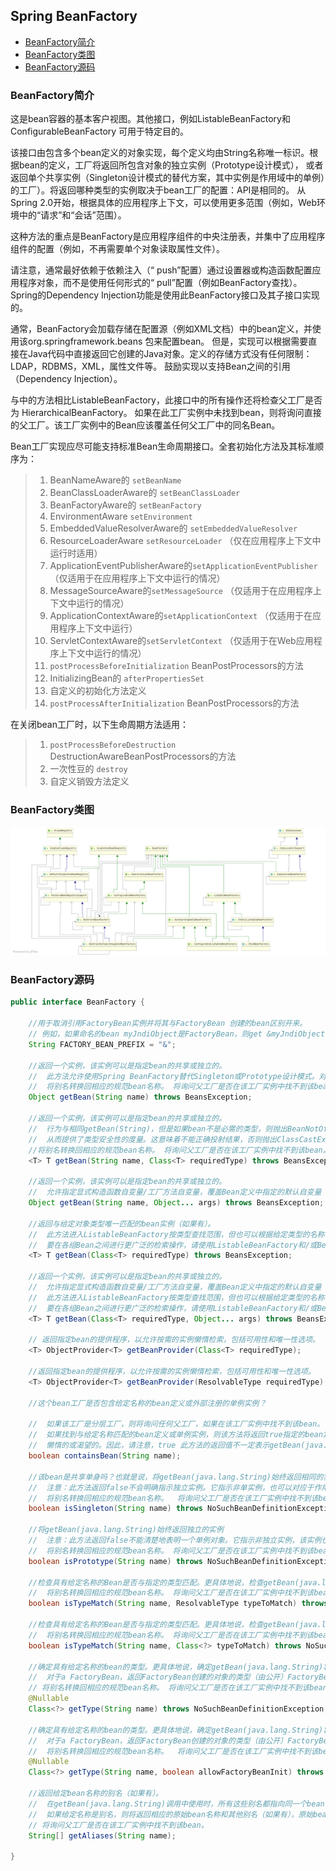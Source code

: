 ## Spring BeanFactory 

- [BeanFactory简介](#BeanFactory简介)
- [BeanFactory类图](#BeanFactory类图)
- [BeanFactory源码](#BeanFactory源码)

### BeanFactory简介

这是bean容器的基本客户视图。其他接口，例如ListableBeanFactory和 ConfigurableBeanFactory 可用于特定目的。

该接口由包含多个bean定义的对象实现，每个定义均由String名称唯一标识。根据bean的定义，工厂将返回所包含对象的独立实例（Prototype设计模式），
或者返回单个共享实例（Singleton设计模式的替代方案，其中实例是作用域中的单例）的工厂）。将返回哪种类型的实例取决于bean工厂的配置：API是相同的。
从Spring 2.0开始，根据具体的应用程序上下文，可以使用更多范围（例如，Web环境中的“请求”和“会话”范围）。

这种方法的重点是BeanFactory是应用程序组件的中央注册表，并集中了应用程序组件的配置（例如，不再需要单个对象读取属性文件）。

请注意，通常最好依赖于依赖注入（“ push”配置）通过设置器或构造函数配置应用程序对象，而不是使用任何形式的“ pull”配置（例如BeanFactory查找）。
Spring的Dependency Injection功能是使用此BeanFactory接口及其子接口实现的。

通常，BeanFactory会加载存储在配置源（例如XML文档）中的bean定义，并使用该org.springframework.beans 包来配置bean。
但是，实现可以根据需要直接在Java代码中直接返回它创建的Java对象。定义的存储方式没有任何限制：LDAP，RDBMS，XML，属性文件等。
鼓励实现以支持Bean之间的引用（Dependency Injection）。

与中的方法相比ListableBeanFactory，此接口中的所有操作还将检查父工厂是否为 HierarchicalBeanFactory。
如果在此工厂实例中未找到bean，则将询问直接的父工厂。该工厂实例中的Bean应该覆盖任何父工厂中的同名Bean。

Bean工厂实现应尽可能支持标准Bean生命周期接口。全套初始化方法及其标准顺序为：

>1. BeanNameAware的 `setBeanName`
>2. BeanClassLoaderAware的 `setBeanClassLoader`
>3. BeanFactoryAware的 `setBeanFactory`
>4. EnvironmentAware `setEnvironment`
>5. EmbeddedValueResolverAware的 `setEmbeddedValueResolver`
>6. ResourceLoaderAware `setResourceLoader` （仅在应用程序上下文中运行时适用）
>7. ApplicationEventPublisherAware的`setApplicationEventPublisher` （仅适用于在应用程序上下文中运行的情况）
>8. MessageSourceAware的`setMessageSource` （仅适用于在应用程序上下文中运行的情况）
>9. ApplicationContextAware的`setApplicationContext` （仅适用于在应用程序上下文中运行）
>10. ServletContextAware的`setServletContext` （仅适用于在Web应用程序上下文中运行的情况）
>11. `postProcessBeforeInitialization` BeanPostProcessors的方法
>12. InitializingBean的 `afterPropertiesSet`
>13. 自定义的初始化方法定义
>14. `postProcessAfterInitialization` BeanPostProcessors的方法

在关闭bean工厂时，以下生命周期方法适用：

>1. `postProcessBeforeDestruction` DestructionAwareBeanPostProcessors的方法
>2. 一次性豆的 `destroy`
>3. 自定义销毁方法定义

### BeanFactory类图

![BeanFactory类图](../../../../doc/spring/bean/beanClass.png)


### BeanFactory源码

```java
public interface BeanFactory {

    //用于取消引用FactoryBean实例并将其与FactoryBean 创建的bean区别开来。
    // 例如，如果命名的bean myJndiObject是FactoryBean，则get &myJndiObject 将返回工厂，而不是工厂返回的实例
	String FACTORY_BEAN_PREFIX = "&";

    //返回一个实例，该实例可以是指定bean的共享或独立的。
    //  此方法允许使用Spring BeanFactory替代Singleton或Prototype设计模式。对于Singleton Bean，调用者可以保留对返回对象的引用。
    //  将别名转换回相应的规范bean名称。 将询问父工厂是否在该工厂实例中找不到该bean。
	Object getBean(String name) throws BeansException;

    //返回一个实例，该实例可以是指定bean的共享或独立的。
    //  行为与相同getBean(String)，但是如果bean不是必需的类型，则抛出BeanNotOfRequiredTypeException，
    //  从而提供了类型安全性的度量。这意味着不能正确投射结果，否则抛出ClassCastException getBean(String)
    //将别名转换回相应的规范bean名称。 将询问父工厂是否在该工厂实例中找不到该bean。
	<T> T getBean(String name, Class<T> requiredType) throws BeansException;
    
    //返回一个实例，该实例可以是指定bean的共享或独立的。
    //  允许指定显式构造函数自变量/工厂方法自变量，覆盖Bean定义中指定的默认自变量（如果有）。
	Object getBean(String name, Object... args) throws BeansException;

    //返回与给定对象类型唯一匹配的bean实例（如果有）。
    //  此方法进入ListableBeanFactory按类型查找范围，但也可以根据给定类型的名称转换为常规的按名称查找。
    //  要在各组Bean之间进行更广泛的检索操作，请使用ListableBeanFactory和/或BeanFactoryUtils。
	<T> T getBean(Class<T> requiredType) throws BeansException;

    //返回一个实例，该实例可以是指定bean的共享或独立的。
    //  允许指定显式构造函数自变量/工厂方法自变量，覆盖Bean定义中指定的默认自变量（如果有）。
    //  此方法进入ListableBeanFactory按类型查找范围，但也可以根据给定类型的名称转换为常规的按名称查找。
    //  要在各组Bean之间进行更广泛的检索操作，请使用ListableBeanFactory和/或BeanFactoryUtils。
	<T> T getBean(Class<T> requiredType, Object... args) throws BeansException;
    
    // 返回指定bean的提供程序，以允许按需的实例懒惰检索，包括可用性和唯一性选项。
	<T> ObjectProvider<T> getBeanProvider(Class<T> requiredType);

    //返回指定bean的提供程序，以允许按需的实例懒惰检索，包括可用性和唯一性选项。
	<T> ObjectProvider<T> getBeanProvider(ResolvableType requiredType);

    //这个bean工厂是否包含给定名称的bean定义或外部注册的单例实例？
      
    //  如果该工厂是分层工厂，则将询问任何父工厂，如果在该工厂实例中找不到该bean。
    //  如果找到与给定名称匹配的bean定义或单例实例，则该方法将返回true指定的bean定义在范围上是具体的还是抽象的，
    //  懒惰的或渴望的。因此，请注意，true 此方法的返回值不一定表示getBean(java.lang.String) 它将能够获取相同名称的实例。
	boolean containsBean(String name);

    //该bean是共享单身吗？也就是说，将getBean(java.lang.String)始终返回相同的实例吗？
    //  注意：此方法返回false不会明确指示独立实例。它指示非单实例，也可以对应于作用域Bean。使用该isPrototype(java.lang.String)操作显式检查独立实例。
    //  将别名转换回相应的规范bean名称。  将询问父工厂是否在该工厂实例中找不到该bean。
	boolean isSingleton(String name) throws NoSuchBeanDefinitionException;

    //将getBean(java.lang.String)始终返回独立的实例
    //  注意：此方法返回false不能清楚地表明一个单例对象。它指示非独立实例，该实例也可能对应于作用域Bean。使用该isSingleton(java.lang.String)操作可显式检查共享的单例实例。
    //  将别名转换回相应的规范bean名称。 将询问父工厂是否在该工厂实例中找不到该bean。
	boolean isPrototype(String name) throws NoSuchBeanDefinitionException;

    //检查具有给定名称的Bean是否与指定的类型匹配。更具体地说，检查getBean(java.lang.String)给定名称的调用是否会返回可分配给指定目标类型的对象。
    //  将别名转换回相应的规范bean名称。 将询问父工厂是否在该工厂实例中找不到该bean。
	boolean isTypeMatch(String name, ResolvableType typeToMatch) throws NoSuchBeanDefinitionException;

    //检查具有给定名称的Bean是否与指定的类型匹配。更具体地说，检查getBean(java.lang.String)给定名称的调用是否会返回可分配给指定目标类型的对象。
    //  将别名转换回相应的规范bean名称。 将询问父工厂是否在该工厂实例中找不到该bean。
	boolean isTypeMatch(String name, Class<?> typeToMatch) throws NoSuchBeanDefinitionException;

    //确定具有给定名称的bean的类型。更具体地说，确定getBean(java.lang.String)将为给定名称返回的对象的类型。
    //  对于a FactoryBean，返回FactoryBean创建的对象的类型（由公开）FactoryBean.getObjectType()。
    // 将别名转换回相应的规范bean名称。 将询问父工厂是否在该工厂实例中找不到该bean。
	@Nullable
	Class<?> getType(String name) throws NoSuchBeanDefinitionException;

    //确定具有给定名称的bean的类型。更具体地说，确定getBean(java.lang.String)将为给定名称返回的对象的类型。
    //  对于a FactoryBean，返回FactoryBean创建的对象的类型（由公开）FactoryBean.getObjectType()。如果没有早期类型信息可用allowFactoryBeanInit，则取决于 标志，这可能导致先前未初始化的初始化FactoryBean。
    //  将别名转换回相应的规范bean名称。  将询问父工厂是否在该工厂实例中找不到该bean。
	@Nullable
	Class<?> getType(String name, boolean allowFactoryBeanInit) throws NoSuchBeanDefinitionException;

    //返回给定bean名称的别名（如果有）。
    //  在getBean(java.lang.String)调用中使用时，所有这些别名都指向同一个bean 。
    //  如果给定名称是别名，则将返回相应的原始bean名称和其他别名（如果有），原始bean名称是数组中的第一个元素。
    // 将询问父工厂是否在该工厂实例中找不到该bean。
	String[] getAliases(String name);

}

```


